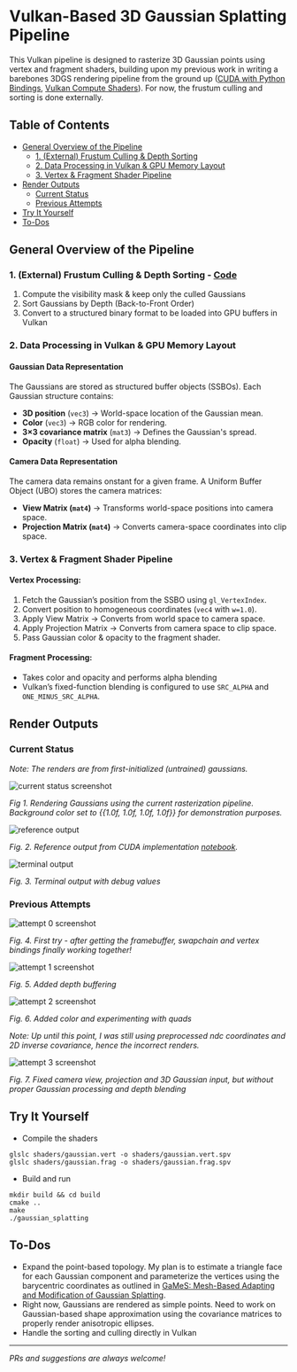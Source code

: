 # Vulkan-Based 3D Gaussian Splatting Pipeline

This Vulkan pipeline is designed to rasterize 3D Gaussian points using vertex and fragment shaders, building upon my previous work in writing a barebones 3DGS rendering pipeline from the ground up ([CUDA with Python Bindings](../gaussian_splatting/gaussian_scene.py), [Vulkan Compute Shaders](../vulkan/)). For now, the frustum culling and sorting is done externally.

## Table of Contents
<!-- code_chunk_output -->

- [General Overview of the Pipeline](#general-overview-of-the-pipeline)
  - [1. (External) Frustum Culling & Depth Sorting](#1-external-frustum-culling--depth-sorting)
  - [2. Data Processing in Vulkan & GPU Memory Layout](#2-data-processing-in-vulkan--gpu-memory-layout)
  - [3. Vertex & Fragment Shader Pipeline](#3-vertex--fragment-shader-pipeline)
- [Render Outputs](#render-outputs)
  - [Current Status](#current-status)
  - [Previous Attempts](#previous-attempts)
- [Try It Yourself](#try-it-yourself)
- [To-Dos](#to-dos)

<!-- /code_chunk_output -->

## General Overview of the Pipeline

### **1. (External) Frustum Culling & Depth Sorting** - [Code](./export-data-vulkan.ipynb)

1. Compute the visibility mask & keep only the culled Gaussians
2. Sort Gaussians by Depth (Back-to-Front Order)
3. Convert to a structured binary format to be loaded into GPU buffers in Vulkan

### **2. Data Processing in Vulkan & GPU Memory Layout**

#### **Gaussian Data Representation** 

The Gaussians are stored as structured buffer objects (SSBOs). Each Gaussian structure contains:
- **3D position** (`vec3`) → World-space location of the Gaussian mean.
- **Color** (`vec3`) → RGB color for rendering.
- **3×3 covariance matrix** (`mat3`) → Defines the Gaussian's spread.
- **Opacity** (`float`) → Used for alpha blending.


#### **Camera Data Representation**  

The camera data remains onstant for a given frame. A Uniform Buffer Object (UBO) stores the camera matrices:

- **View Matrix (`mat4`)** → Transforms world-space positions into camera space.
- **Projection Matrix (`mat4`)** → Converts camera-space coordinates into clip space.

### **3. Vertex & Fragment Shader Pipeline**  

#### **Vertex Processing:**

1. Fetch the Gaussian’s position from the SSBO using `gl_VertexIndex`.
2. Convert position to homogeneous coordinates (`vec4` with `w=1.0`).
3. Apply View Matrix → Converts from world space to camera space.
4. Apply Projection Matrix → Converts from camera space to clip space.
5. Pass Gaussian color & opacity to the fragment shader.


#### **Fragment Processing:**

- Takes color and opacity and performs alpha blending
- Vulkan’s fixed-function blending is configured to use `SRC_ALPHA` and `ONE_MINUS_SRC_ALPHA`.


## Render Outputs 

### Current Status 

<!-- (using vertex buffer to handle point geometry from gaussian means, camera view and projection matrices. Gaussians are frustum culled and pre-sorted (back to front). Fragment shader does basic alpha blending on sorted gaussians using color and opacity) -->

*Note: The renders are from first-initialized (untrained) gaussians.*

![current status screenshot](./blobs/current.png)

*Fig 1. Rendering Gaussians using the current rasterization pipeline. Background color set to {{1.0f, 1.0f, 1.0f, 1.0f}} for demonstration purposes.*

![reference output](../vulkan/blobs/reference.png)

*Fig. 2. Reference output from CUDA implementation [notebook](../demo-notebook.ipynb).*


![terminal output](./blobs/terminal.png)

*Fig. 3. Terminal output with debug values*

### Previous Attempts 

![attempt 0 screenshot](./blobs/old-0.png)

*Fig. 4. First try - after getting the framebuffer, swapchain and vertex bindings finally working together!*

![attempt 1 screenshot](./blobs/old-depthtest.png)

*Fig. 5. Added depth buffering*

![attempt 2 screenshot](./blobs/old-colors.png)

*Fig. 6. Added color and experimenting with quads*

*Note: Up until this point, I was still using preprocessed ndc coordinates and 2D inverse covariance, hence the incorrect renders.*

![attempt 3 screenshot](./blobs/attempt-3.png)

*Fig. 7. Fixed camera view, projection and 3D Gaussian input, but without proper Gaussian processing and depth blending*

## Try It Yourself


- Compile the shaders
```
glslc shaders/gaussian.vert -o shaders/gaussian.vert.spv
glslc shaders/gaussian.frag -o shaders/gaussian.frag.spv
```

- Build and run

```
mkdir build && cd build
cmake ..
make
./gaussian_splatting
```


## To-Dos


- Expand the point-based topology. My plan is to estimate a triangle face for each Gaussian component and parameterize the vertices using the barycentric coordinates as outlined in [GaMeS: Mesh-Based Adapting and Modification of Gaussian Splatting](https://arxiv.org/abs/2402.01459). 
- Right now, Gaussians are rendered as simple points. Need to work on Gaussian-based shape approximation using the covariance matrices to properly render anisotropic ellipses.
- Handle the sorting and culling directly in Vulkan


---
*PRs and suggestions are always welcome!*

